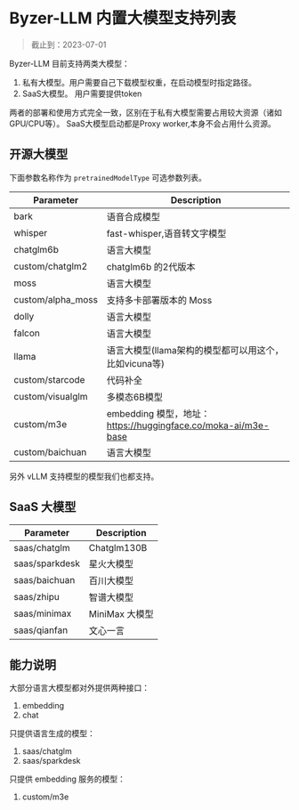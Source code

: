 # Byzer-LLM 内置大模型支持列表

> 截止到：2023-07-01

Byzer-LLM 目前支持两类大模型：

1. 私有大模型。用户需要自己下载模型权重，在启动模型时指定路径。
2. SaaS大模型。 用户需要提供token

两者的部署和使用方式完全一致，区别在于私有大模型需要占用较大资源（诸如GPU/CPU等）。 SaaS大模型启动都是Proxy worker,本身不会占用什么资源。


## 开源大模型

下面参数名称作为 `pretrainedModelType` 可选参数列表。

| Parameter | Description |
|--|--|
|bark| 语音合成模型 |
|whisper| fast-whisper,语音转文字模型 |
|chatglm6b| 语言大模型  |
|custom/chatglm2| chatglm6b 的2代版本 |
|moss|  语言大模型 |
|custom/alpha_moss|  支持多卡部署版本的 Moss |
|dolly|  语言大模型 |
|falcon| 语言大模型  |
|llama|  语言大模型(llama架构的模型都可以用这个，比如vicuna等) |
|custom/starcode|代码补全|
|custom/visualglm|  多模态6B模型 |
|custom/m3e|  embedding 模型，地址：https://huggingface.co/moka-ai/m3e-base |
|custom/baichuan|  语言大模型 |

另外 vLLM 支持模型的模型我们也都支持。


## SaaS 大模型

| Parameter | Description |
|--|--|
|saas/chatglm|  Chatglm130B |
|saas/sparkdesk|  星火大模型 |
|saas/baichuan|  百川大模型 |
|saas/zhipu|  智谱大模型 |
| saas/minimax   | MiniMax 大模型 |
| saas/qianfan   | 文心一言        |

## 能力说明

大部分语言大模型都对外提供两种接口：

1. embedding
2. chat


只提供语言生成的模型：

1. saas/chatglm
2. saas/sparkdesk

只提供 embedding 服务的模型：

1. custom/m3e

